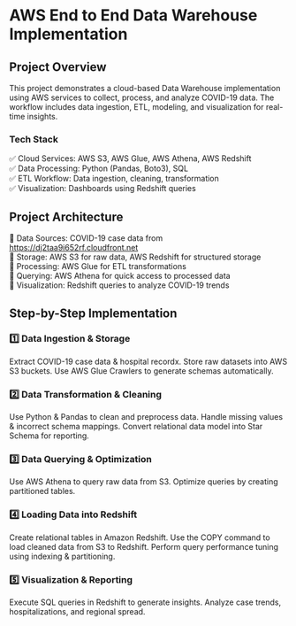 # AWS End to End Data Warehouse Implementation

## Project Overview

This project demonstrates a cloud-based Data Warehouse implementation using AWS services to collect, process, and analyze COVID-19 data. The workflow includes data ingestion, ETL, modeling, and visualization for real-time insights.

### Tech Stack

✅ Cloud Services: AWS S3, AWS Glue, AWS Athena, AWS Redshift\
✅ Data Processing: Python (Pandas, Boto3), SQL\
✅ ETL Workflow: Data ingestion, cleaning, transformation\
✅ Visualization: Dashboards using Redshift queries

## Project Architecture

🔹 Data Sources: COVID-19 case data from https://dj2taa9i652rf.cloudfront.net \
🔹 Storage: AWS S3 for raw data, AWS Redshift for structured storage\
🔹 Processing: AWS Glue for ETL transformations\
🔹 Querying: AWS Athena for quick access to processed data\
🔹 Visualization: Redshift queries to analyze COVID-19 trends

## Step-by-Step Implementation

### 1️⃣ Data Ingestion & Storage
Extract COVID-19 case data & hospital recordx.
Store raw datasets into AWS S3 buckets.
Use AWS Glue Crawlers to generate schemas automatically.
### 2️⃣ Data Transformation & Cleaning
Use Python & Pandas to clean and preprocess data.
Handle missing values & incorrect schema mappings.
Convert relational data model into Star Schema for reporting.
### 3️⃣ Data Querying & Optimization
Use AWS Athena to query raw data from S3.
Optimize queries by creating partitioned tables.
### 4️⃣ Loading Data into Redshift
Create relational tables in Amazon Redshift.
Use the COPY command to load cleaned data from S3 to Redshift.
Perform query performance tuning using indexing & partitioning.
### 5️⃣ Visualization & Reporting
Execute SQL queries in Redshift to generate insights.
Analyze case trends, hospitalizations, and regional spread.

